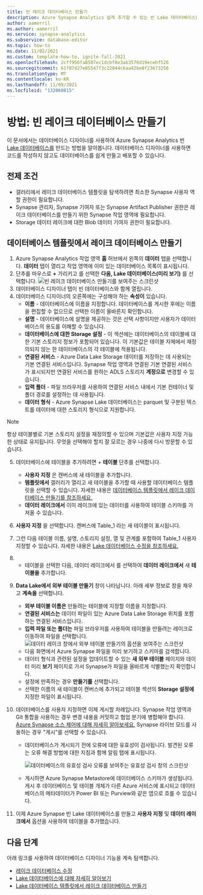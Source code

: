 ```yaml
---
title: 빈 레이크 데이터베이스 만들기
description: Azure Synapse Analytics 쉽게 추가할 수 있는 빈 Lake 데이터베이스를 만드는 방법을 알아봅니다.
author: aamerril
ms.author: aamerril
ms.service: synapse-analytics
ms.subservice: database-editor
ms.topic: how-to
ms.date: 11/02/2021
ms.custom: template-how-to, ignite-fall-2021
ms.openlocfilehash: 2cff956fa8507ec1dcbf8e3ab3576d19ecebf526
ms.sourcegitcommit: 61f87d27e05547f3c22044c6aa42be8f23673256
ms.translationtype: MT
ms.contentlocale: ko-KR
ms.lasthandoff: 11/09/2021
ms.locfileid: "132060815"
---
```

# <a name="how-to-create-an-empty-lake-database"></a>방법: 빈 레이크 데이터베이스 만들기

이 문서에서는 데이터베이스 디자이너를 사용하여 Azure Synapse Analytics 빈 [Lake 데이터베이스를](./concepts-lake-database.md) 만드는 방법을 알아봅니다. 데이터베이스 디자이너를 사용하면 코드를 작성하지 않고도 데이터베이스를 쉽게 만들고 배포할 수 있습니다. 

## <a name="prerequisites"></a>전제 조건

- 갤러리에서 레이크 데이터베이스 템플릿을 탐색하려면 최소한 Synapse 사용자 역할 권한이 필요합니다.
- Synapse 관리자, Synapse 기여자 또는 Synapse Artifact Publisher 권한은 레이크 데이터베이스를 만들기 위한 Synapse 작업 영역에 필요합니다.
- Storage 데이터 레이크에 대한 Blob 데이터 기여자 권한이 필요합니다.

## <a name="create-lake-database-from-database-template"></a>데이터베이스 템플릿에서 레이크 데이터베이스 만들기
1. Azure Synapse Analytics 작업 영역 **홈** 허브에서 왼쪽의 **데이터** 탭을 선택합니다. **데이터** 탭이 열리고 작업 영역에 이미 있는 데이터베이스 목록이 표시됩니다.
2. 단추를 마우스로 **+** 가리키고 를 선택한 **다음, Lake 데이터베이스(미리 보기)** 를 선택합니다.
![빈 레이크 데이터베이스 만들기를 보여주는 스크린샷](./media/create-empty-lake-database/create-empty-lakedb.png)
3. 데이터베이스 디자이너 탭이 빈 데이터베이스와 함께 열립니다.
4. 데이터베이스 디자이너의 오른쪽에는 구성해야 하는 **속성이** 있습니다.
    - **이름** - 데이터베이스에 이름을 지정합니다. 데이터베이스를 게시한 후에는 이름을 편집할 수 없으므로 선택한 이름이 올바른지 확인합니다.
    - **설명** - 데이터베이스에 설명을 제공하는 것은 선택 사항이지만 사용자가 데이터베이스의 용도를 이해할 수 있습니다.
    - **데이터베이스에 대한 Storage 설정** - 이 섹션에는 데이터베이스의 테이블에 대한 기본 스토리지 정보가 포함되어 있습니다. 이 기본값은 테이블 자체에서 재정의되지 않는 한 데이터베이스의 각 테이블에 적용됩니다.
    - **연결된 서비스** - Azure Data Lake Storage 데이터를 저장하는 데 사용되는 기본 연결된 서비스입니다.  Synapse 작업 영역과 연결된 기본 연결된 서비스가 표시되지만 연결된 서비스를 원하는 ADLS 스토리지 **계정으로** 변경할 수 있습니다. 
    - **입력 폴더** - 파일 브라우저를 사용하여 연결된 서비스 내에서 기본 컨테이너 및 폴더 경로를 설정하는 데 사용됩니다.
    - **데이터 형식** - Azure Synapse Lake 데이터베이스는 parquet 및 구분된 텍스트를 데이터에 대한 스토리지 형식으로 지원합니다.

> [!NOTE]
> 항상 테이블별로 기본 스토리지 설정을 재정의할 수 있으며 기본값은 사용자 지정 가능한 상태로 유지됩니다. 무엇을 선택해야 할지 잘 모르는 경우 나중에 다시 방문할 수 있습니다.
 
5. 데이터베이스에 테이블을 추가하려면 + **테이블** 단추를 선택합니다. 
    - **사용자 지정** 은 캔버스에 새 테이블을 추가합니다.
    - **템플릿에서** 갤러리가 열리고 새 테이블을 추가할 때 사용할 데이터베이스 템플릿을 선택할 수 있습니다. 자세한 내용은 [데이터베이스 템플릿에서 레이크 데이터베이스 만들기를 참조하세요.](./create-lake-database-from-lake-database-templates.md)
    - **데이터 레이크에서** 이미 레이크에 있는 데이터를 사용하여 테이블 스키마를 가져올 수 있습니다.
6. **사용자 지정** 을 선택합니다. 캔버스에 Table_1 라는 새 테이블이 표시됩니다.
7. 그런 다음 테이블 이름, 설명, 스토리지 설정, 열 및 관계를 포함하여 Table_1 사용자 지정할 수 있습니다. 자세한 내용은 [Lake 데이터베이스 수정을 참조하세요.](./modify-lake-database.md)
8. + 테이블을 선택한 다음, 데이터 레이크에서 를 선택하여 **데이터 레이크에서** 새 **테이블을** 추가합니다.
9. **Data Lake에서 외부 테이블 만들기** 창이 나타납니다. 아래 세부 정보로 창을 채우고 **계속을** 선택합니다.
    - **외부 테이블 이름은** 만들려는 테이블에 지정할 이름을 지정합니다.
    - **연결된 서비스는** 데이터 파일이 있는 Azure Data Lake Storage 위치를 포함하는 연결된 서비스입니다.
    - **입력 파일 또는 폴더는** 파일 브라우저를 사용하여 테이블을 만들려는 레이크로 이동하여 파일을 선택합니다.
![데이터 레이크 창에서 외부 테이블 만들기의 옵션을 보여주는 스크린샷](./media/create-empty-lake-database/create-from-lake.png)
    - 다음 화면에서 Azure Synapse 파일을 미리 보기하고 스키마를 검색합니다.
    - 데이터 형식과 관련된 설정을 업데이트할 수 있는 **새 외부 테이블** 페이지와 데이터 미리 **보기** 페이지로 가서 Synapse가 파일을 올바르게 식별했는지 확인합니다.
    - 설정에 만족하는 경우 **만들기를** 선택합니다.
    - 선택한 이름의 새 테이블이 캔버스에 추가되고 테이블 섹션의 **Storage 설정에** 지정한 파일이 표시됩니다.
    
10. 데이터베이스를 사용자 지정하면 이제 게시할 차례입니다. Synapse 작업 영역과 Git 통합을 사용하는 경우 변경 내용을 커밋하고 협업 분기에 병합해야 합니다. [Azure Synapse 소스 제어에 대해 자세히 알아보세요.](././cicd/../../cicd/source-control.md) Synapse 라이브 모드를 사용하는 경우 "게시"를 선택할 수 있습니다.
    - 데이터베이스가 게시되기 전에 오류에 대한 유효성이 검사됩니다. 발견된 오류는 오류 해결 방법에 대한 지침과 함께 알림 탭에 표시됩니다.
    
       ![데이터베이스의 유효성 검사 오류를 보여주는 유효성 검사 창의 스크린샷](./media/create-empty-lake-database/validation-error.png)
    - 게시하면 Azure Synapse Metastore에 데이터베이스 스키마가 생성됩니다. 게시 후 데이터베이스 및 테이블 개체가 다른 Azure 서비스에 표시되고 데이터베이스의 메타데이터가 Power BI 또는 Purview와 같은 앱으로 흐를 수 있습니다.

11. 이제 Azure Synapse 빈 Lake 데이터베이스를 만들고 **사용자 지정** 및 **데이터 레이크에서** 옵션을 사용하여 테이블을 추가했습니다.

## <a name="next-steps"></a>다음 단계

아래 링크를 사용하여 데이터베이스 디자이너 기능을 계속 탐색합니다. 
- [레이크 데이터베이스 수정](./modify-lake-database.md)
- [Lake 데이터베이스에 대해 자세히 알아보기](./concepts-lake-database.md)
- [Lake 데이터베이스 템플릿에서 레이크 데이터베이스 만들기](./create-lake-database-from-lake-database-templates.md)

